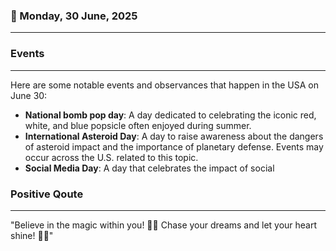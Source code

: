 ### 📅 Monday, 30 June, 2025
------
### Events
------
Here are some notable events and observances that happen in the USA on June 30:

- **National bomb pop day**: A day dedicated to celebrating the iconic red, white, and blue popsicle often enjoyed during summer.
- **International Asteroid Day**: A day to raise awareness about the dangers of asteroid impact and the importance of planetary defense. Events may occur across the U.S. related to this topic.
- **Social Media Day**: A day that celebrates the impact of social
### Positive Qoute
------
"Believe in the magic within you! 🌟✨ Chase your dreams and let your heart shine! 🌈💖"
